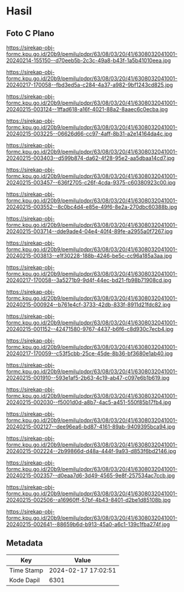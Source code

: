 # Hasil

## Foto C Plano

https://sirekap-obj-formc.kpu.go.id/20b9/pemilu/pdpr/63/08/03/20/41/6308032041001-20240214-155150--d70eeb5b-2c3c-49a8-b43f-1a5b41010eea.jpg

https://sirekap-obj-formc.kpu.go.id/20b9/pemilu/pdpr/63/08/03/20/41/6308032041001-20240217-170058--fbd3ed5a-c284-4a37-a982-9bf1243cd825.jpg

https://sirekap-obj-formc.kpu.go.id/20b9/pemilu/pdpr/63/08/03/20/41/6308032041001-20240215-003124--1ffad618-a16f-4021-88a2-8aaec6c0ecba.jpg

https://sirekap-obj-formc.kpu.go.id/20b9/pemilu/pdpr/63/08/03/20/41/6308032041001-20240215-003225--06626d66-cc97-4aff-8b31-a2e14164da4c.jpg

https://sirekap-obj-formc.kpu.go.id/20b9/pemilu/pdpr/63/08/03/20/41/6308032041001-20240215-003403--d599b874-da62-4f28-95e2-aa5dbaa14cd7.jpg

https://sirekap-obj-formc.kpu.go.id/20b9/pemilu/pdpr/63/08/03/20/41/6308032041001-20240215-003457--636f2705-c26f-4cda-9375-c60380923c00.jpg

https://sirekap-obj-formc.kpu.go.id/20b9/pemilu/pdpr/63/08/03/20/41/6308032041001-20240215-003552--8c0bc4d4-e85e-49f6-8e2a-270dbc60388b.jpg

https://sirekap-obj-formc.kpu.go.id/20b9/pemilu/pdpr/63/08/03/20/41/6308032041001-20240215-003714--dde9ade4-04e4-40f4-89fe-a2955a0f7267.jpg

https://sirekap-obj-formc.kpu.go.id/20b9/pemilu/pdpr/63/08/03/20/41/6308032041001-20240215-003813--e1f30228-188b-4246-be5c-cc96a185a3aa.jpg

https://sirekap-obj-formc.kpu.go.id/20b9/pemilu/pdpr/63/08/03/20/41/6308032041001-20240217-170058--3a5271b9-9d4f-44ec-bd21-fb98b71908cd.jpg

https://sirekap-obj-formc.kpu.go.id/20b9/pemilu/pdpr/63/08/03/20/41/6308032041001-20240215-000924--b761e4cf-3733-42db-833f-8911d21fdc82.jpg

https://sirekap-obj-formc.kpu.go.id/20b9/pemilu/pdpr/63/08/03/20/41/6308032041001-20240215-001152--42471580-9767-4437-b6f6-c8d930c7ecb4.jpg

https://sirekap-obj-formc.kpu.go.id/20b9/pemilu/pdpr/63/08/03/20/41/6308032041001-20240217-170059--c53f5cbb-25ce-45de-8b36-bf3680e1ab40.jpg

https://sirekap-obj-formc.kpu.go.id/20b9/pemilu/pdpr/63/08/03/20/41/6308032041001-20240215-001910--593e1af5-2b63-4c19-ab47-c097e6b1b619.jpg

https://sirekap-obj-formc.kpu.go.id/20b9/pemilu/pdpr/63/08/03/20/41/6308032041001-20240215-002030--f5001d0d-a8b7-4ac5-a451-550f85b17fb4.jpg

https://sirekap-obj-formc.kpu.go.id/20b9/pemilu/pdpr/63/08/03/20/41/6308032041001-20240215-002127--dee96ea6-bd87-4161-89ab-9409395bca94.jpg

https://sirekap-obj-formc.kpu.go.id/20b9/pemilu/pdpr/63/08/03/20/41/6308032041001-20240215-002224--2b99866d-d48a-444f-9a93-d853f6bd2146.jpg

https://sirekap-obj-formc.kpu.go.id/20b9/pemilu/pdpr/63/08/03/20/41/6308032041001-20240215-002357--d0eaa7d6-3d49-4565-9e8f-257534ac7ccb.jpg

https://sirekap-obj-formc.kpu.go.id/20b9/pemilu/pdpr/63/08/03/20/41/6308032041001-20240215-002506--a16960ff-57bf-4b43-8401-d2be1d85108b.jpg

https://sirekap-obj-formc.kpu.go.id/20b9/pemilu/pdpr/63/08/03/20/41/6308032041001-20240215-002641--88659b6d-b913-45a0-a6c1-139c1fba274f.jpg


## Metadata

| Key        | Value               |
| ---------- | ------------------- |
| Time Stamp | 2024-02-17 17:02:51 |
| Kode Dapil | 6301                |



